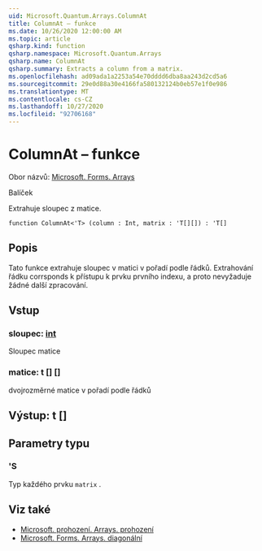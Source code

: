 ```yaml
---
uid: Microsoft.Quantum.Arrays.ColumnAt
title: ColumnAt – funkce
ms.date: 10/26/2020 12:00:00 AM
ms.topic: article
qsharp.kind: function
qsharp.namespace: Microsoft.Quantum.Arrays
qsharp.name: ColumnAt
qsharp.summary: Extracts a column from a matrix.
ms.openlocfilehash: ad09ada1a2253a54e70dddd6dba8aa243d2cd5a6
ms.sourcegitcommit: 29e0d88a30e4166fa580132124b0eb57e1f0e986
ms.translationtype: MT
ms.contentlocale: cs-CZ
ms.lasthandoff: 10/27/2020
ms.locfileid: "92706168"
---
```

# <a name="columnat-function"></a>ColumnAt – funkce

Obor názvů: [Microsoft. Forms. Arrays](xref:Microsoft.Quantum.Arrays)

Balíček [](https://nuget.org/packages/)


Extrahuje sloupec z matice.

```qsharp
function ColumnAt<'T> (column : Int, matrix : 'T[][]) : 'T[]
```


## <a name="description"></a>Popis

Tato funkce extrahuje sloupec v matici v pořadí podle řádků.
Extrahování řádku corrsponds k přístupu k prvku prvního indexu, a proto nevyžaduje žádné další zpracování.

## <a name="input"></a>Vstup

### <a name="column--int"></a>sloupec: [int](xref:microsoft.quantum.lang-ref.int)

Sloupec matice


### <a name="matrix--t"></a>matice: t [] []

dvojrozměrné matice v pořadí podle řádků



## <a name="output--t"></a>Výstup: t []



## <a name="type-parameters"></a>Parametry typu

### <a name="t"></a>'S

Typ každého prvku `matrix` .

## <a name="see-also"></a>Viz také

- [Microsoft. prohození. Arrays. prohození](xref:Microsoft.Quantum.Arrays.Transposed)
- [Microsoft. Forms. Arrays. diagonální](xref:Microsoft.Quantum.Arrays.Diagonal)